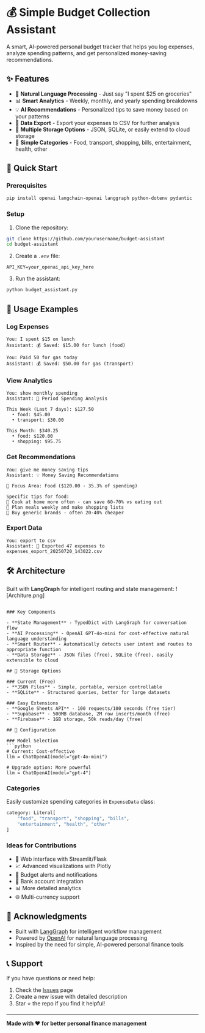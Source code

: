 # 💰 Simple Budget Collection Assistant

A smart, AI-powered personal budget tracker that helps you log expenses, analyze spending patterns, and get personalized money-saving recommendations.

## ✨ Features

- 🤖 **Natural Language Processing** - Just say "I spent $25 on groceries"
- 📊 **Smart Analytics** - Weekly, monthly, and yearly spending breakdowns
- 💡 **AI Recommendations** - Personalized tips to save money based on your patterns
- 📄 **Data Export** - Export your expenses to CSV for further analysis
- 💾 **Multiple Storage Options** - JSON, SQLite, or easily extend to cloud storage
- 🎯 **Simple Categories** - Food, transport, shopping, bills, entertainment, health, other

## 🚀 Quick Start

### Prerequisites

```bash
pip install openai langchain-openai langgraph python-dotenv pydantic
```

### Setup

1. Clone the repository:
```bash
git clone https://github.com/yourusername/budget-assistant
cd budget-assistant
```

2. Create a `.env` file:
```env
API_KEY=your_openai_api_key_here
```

3. Run the assistant:
```bash
python budget_assistant.py
```

## 💬 Usage Examples

### Log Expenses
```
You: I spent $15 on lunch
Assistant: 💰 Saved: $15.00 for lunch (food)

You: Paid 50 for gas today
Assistant: 💰 Saved: $50.00 for gas (transport)
```

### View Analytics
```
You: show monthly spending
Assistant: 📅 Period Spending Analysis

This Week (Last 7 days): $127.50
  • food: $45.00
  • transport: $30.00

This Month: $340.25
  • food: $120.00
  • shopping: $95.75
```

### Get Recommendations
```
You: give me money saving tips
Assistant: 💡 Money Saving Recommendations

🎯 Focus Area: Food ($120.00 - 35.3% of spending)

Specific tips for food:
🍳 Cook at home more often - can save 60-70% vs eating out
📝 Plan meals weekly and make shopping lists
🛒 Buy generic brands - often 20-40% cheaper
```

### Export Data
```
You: export to csv
Assistant: 📄 Exported 47 expenses to expenses_export_20250720_143022.csv
```


## 🛠️ Architecture

Built with **LangGraph** for intelligent routing and state management:
![Architure.png]

```

### Key Components

- **State Management** - TypedDict with LangGraph for conversation flow
- **AI Processing** - OpenAI GPT-4o-mini for cost-effective natural language understanding
- **Smart Router** - Automatically detects user intent and routes to appropriate function
- **Data Storage** - JSON files (free), SQLite (free), easily extensible to cloud

## 💾 Storage Options

### Current (Free)
- **JSON Files** - Simple, portable, version controllable
- **SQLite** - Structured queries, better for large datasets

### Easy Extensions
- **Google Sheets API** - 100 requests/100 seconds (free tier)
- **Supabase** - 500MB database, 2M row inserts/month (free)
- **Firebase** - 1GB storage, 50k reads/day (free)

## 🔧 Configuration

### Model Selection
```python
# Current: Cost-effective
llm = ChatOpenAI(model="gpt-4o-mini")

# Upgrade option: More powerful
llm = ChatOpenAI(model="gpt-4")
```

### Categories
Easily customize spending categories in `ExpenseData` class:
```python
category: Literal[
    "food", "transport", "shopping", "bills", 
    "entertainment", "health", "other"
]
```





### Ideas for Contributions
- 📱 Web interface with Streamlit/Flask
- 📈 Advanced visualizations with Plotly
- 🔔 Budget alerts and notifications
- 🏦 Bank account integration
- 📊 More detailed analytics
- 🌐 Multi-currency support

## 🙏 Acknowledgments

- Built with [LangGraph](https://github.com/langchain-ai/langgraph) for intelligent workflow management
- Powered by [OpenAI](https://openai.com/) for natural language processing
- Inspired by the need for simple, AI-powered personal finance tools

## 📞 Support

If you have questions or need help:

1. Check the [Issues](https://github.com/yourusername/budget-assistant/issues) page
2. Create a new issue with detailed description
3. Star ⭐ the repo if you find it helpful!

---

**Made with ❤️ for better personal finance management**
